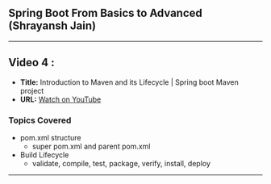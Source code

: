## Spring Boot From Basics to Advanced (Shrayansh Jain)

---
## Video 4 :
- **Title:** Introduction to Maven and its Lifecycle | Spring boot Maven project
- **URL:** [Watch on YouTube](https://www.youtube.com/watch?v=1e4jNP8iKLo&list=PL6W8uoQQ2c60g6_fcjDCLHSx1LBeVYqyZ&index=4)


### Topics Covered
- pom.xml structure
  - super pom.xml and parent pom.xml
- Build Lifecycle
  - validate, compile, test, package, verify, install, deploy

---